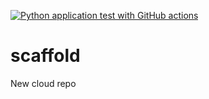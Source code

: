 [![Python application test with GitHub actions](https://github.com/nbljain/scaffold/actions/workflows/main.yml/badge.svg)](https://github.com/nbljain/scaffold/actions/workflows/main.yml)


# scaffold
New cloud repo
